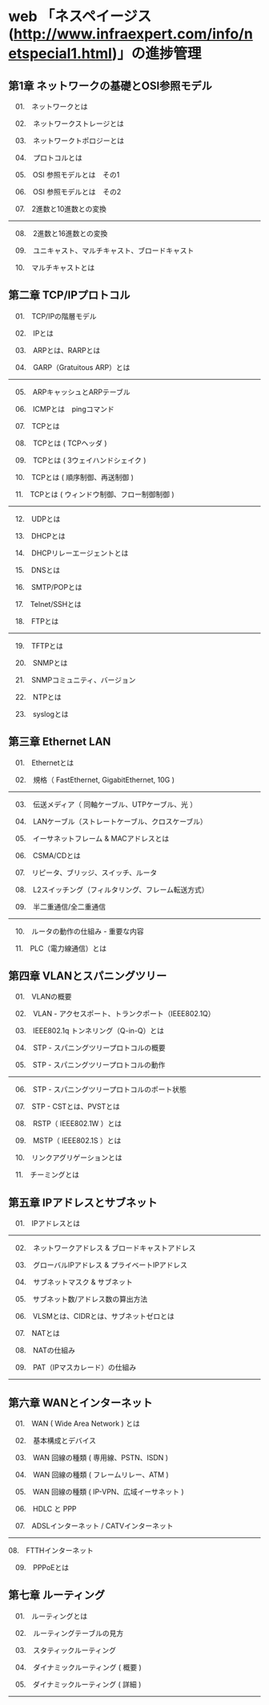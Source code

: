# web 「ネスペイージス (http://www.infraexpert.com/info/netspecial1.html)」の進捗管理


## 第1章 ネットワークの基礎とOSI参照モデル

　01.　ネットワークとは

　02.　ネットワークストレージとは

　03.　ネットワークトポロジーとは

　04.　プロトコルとは

　05.　OSI 参照モデルとは　その1

　06.　OSI 参照モデルとは　その2

　07.　2進数と10進数との変換

------------------------

　08.　2進数と16進数との変換

　09.　ユニキャスト、マルチキャスト、ブロードキャスト

　10.　マルチキャストとは

## 第二章 TCP/IPプロトコル

　01.　TCP/IPの階層モデル

　02.　IPとは

　03.　ARPとは、RARPとは

　04.　GARP（Gratuitous ARP）とは

------------------------

　05.　ARPキャッシュとARPテーブル

　06.　ICMPとは　pingコマンド

　07.　TCPとは

　08.　TCPとは ( TCPヘッダ )

　09.　TCPとは ( 3ウェイハンドシェイク )

　10.　TCPとは ( 順序制御、再送制御 )

　11.　TCPとは ( ウィンドウ制御、フロー制御制御 )

------------------------

　12.　UDPとは

　13.　DHCPとは

　14.　DHCPリレーエージェントとは

　15.　DNSとは

　16.　SMTP/POPとは

　17.　Telnet/SSHとは

　18.　FTPとは

------------------------

　19.　TFTPとは

　20.　SNMPとは

　21.　SNMPコミュニティ、バージョン

　22.　NTPとは

　23.　syslogとは

## 第三章 Ethernet LAN

　01.　Ethernetとは

　02.　規格（ FastEthernet, GigabitEthernet, 10G )

------------------------

　03.　伝送メディア（ 同軸ケーブル、UTPケーブル、光 ）

　04.　LANケーブル（ストレートケーブル、クロスケーブル）

　05.　イーサネットフレーム & MACアドレスとは

　06.　CSMA/CDとは

　07.　リピータ、ブリッジ、スイッチ、ルータ

　08.　L2スイッチング（フィルタリング、フレーム転送方式）

　09.　半二重通信/全二重通信

------------------------

　10.　ルータの動作の仕組み - 重要な内容

　11.　PLC（電力線通信）とは

## 第四章 VLANとスパニングツリー

　01.　VLANの概要

　02.　VLAN - アクセスポート、トランクポート（IEEE802.1Q）

　03.　IEEE802.1q トンネリング（Q-in-Q）とは

　04.　STP - スパニングツリープロトコルの概要

　05.　STP - スパニングツリープロトコルの動作

------------------------

　06.　STP - スパニングツリープロトコルのポート状態

　07.　STP - CSTとは、PVSTとは

　08.　RSTP（ IEEE802.1W ）とは

　09.　MSTP（ IEEE802.1S ）とは

　10.　リンクアグリゲーションとは

　11.　チーミングとは

## 第五章 IPアドレスとサブネット

　01.　IPアドレスとは

------------------------

　02.　ネットワークアドレス & ブロードキャストアドレス

　03.　グローバルIPアドレス & プライベートIPアドレス

　04.　サブネットマスク & サブネット 

　05.　サブネット数/アドレス数の算出方法

　06.　VLSMとは、CIDRとは、サブネットゼロとは

　07.　NATとは

　08.　NATの仕組み

　09.　PAT（IPマスカレード）の仕組み

------------------------

## 第六章 WANとインターネット

　01.　WAN ( Wide Area Network ) とは

　02.　基本構成とデバイス

　03.　WAN 回線の種類 ( 専用線、PSTN、ISDN )

　04.　WAN 回線の種類 ( フレームリレー、ATM )

　05.　WAN 回線の種類 ( IP-VPN、広域イーサネット )

　06.　HDLC と PPP

　07.　ADSLインターネット / CATVインターネット

------------------------

  08.　FTTHインターネット

　09.　PPPoEとは

## 第七章 ルーティング

　01.　ルーティングとは

　02.　ルーティングテーブルの見方

　03.　スタティックルーティング

　04.　ダイナミックルーティング ( 概要 )

　05.　ダイナミックルーティング ( 詳細 )

------------------------
